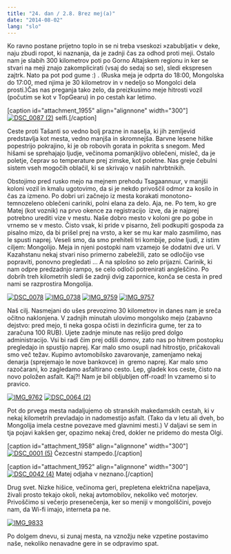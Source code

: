 ```yaml
---
title: "24. dan / 2.8. Brez mej(a)"
date: "2014-08-02"
lang: "slo"
---
```


Ko ravno postane prijetno toplo in se ni treba vseskozi »zabubljati« v deke, naju zbudi ropot, ki naznanja, da je zadnji čas za odhod proti meji. Ostalo nam je slabih 300 kilometrov poti po Gorno Altajskem regionu in ker se stvari na meji znajo zakomplicirati (vsaj do sedaj so se), sledi ekspresen zajtrk. Nato pa pot pod gume :) . (Ruska meja je odprta do 18:00, Mongolska do 17:00, med njima je 30 kilometrov in v nedeljo so Mongolci dela prosti.)Čas nas preganja tako zelo, da preizkusimo meje hitrosti vozil (počutim se kot v TopGearu) in po cestah kar letimo.

\[caption id="attachment\_1955" align="alignnone" width="300"\][![DSC_0087 (2)](images/DSC_0087-21-300x200.jpg)](http://gremovmongolijo.com/wp-content/uploads/2014/08/DSC_0087-21.jpg) selfi.\[/caption\]

Ceste proti Tašanti so vedno bolj prazne in naselja, ki jih zemljevid predstavlja kot mesta, vedno manjša in skromnejša. Barvne lesene hiške popestrijo pokrajino, ki je ob robovih gorata in pokrita s snegom. Med hišami se sprehajajo ljudje, večinoma pomanjkljivo oblečeni, misleč, da je poletje, čeprav so temperature prej zimske, kot poletne. Nas greje čebulni sistem vseh mogočih oblačil, ki se skrivajo v naših nahrbtnikih.

Obstojimo pred rusko mejo na mejnem prehodu Tsagaannuur, v manjši koloni vozil in kmalu ugotovimo, da si je nekdo privoščil odmor za kosilo in čas za izmeno. Po dobri uri začnejo iz mesta korakati monotono-temnozeleno oblečeni cariniki, polni elana za delo. Aja, ne. Po tem, ko gre Matej (kot voznik) na prvo okence za registracijo  izve, da je najprej potrebno urediti vize v mestu. Naše dobro mesto v koloni gre po gobe in vrnemo se v mesto. Čisto vsak, ki pride v pisarno, želi podkupiti gospoda za pisalno mizo, da bi prišel prej na vrsto, a ker se mu kar malo zasmilimo, nas le spusti naprej. Veseli smo, da smo prehiteli tri kombije, polne ljudi, z istim ciljem: Mongolijo. Meja in njeni postopki nam vzamejo še dodatni dve uri. V Kazahstanu nekaj stvari niso primerno zabeležili, zato se odločijo vse popraviti, ponovno pregledati … A na splošno so zelo prijazni. Carinik, ki nam odpre predzadnjo rampo, se celo odloči potrenirati angleščino. Po dobrih treh kilometrih sledi še zadnji dvig zapornice, konča se cesta in pred nami se razprostira Mongolija.

[![DSC_0078](images/DSC_00781-300x200.jpg)](http://gremovmongolijo.com/wp-content/uploads/2014/08/DSC_00781.jpg) [![IMG_0738](images/IMG_07381-300x200.jpg)](http://gremovmongolijo.com/wp-content/uploads/2014/08/IMG_07381.jpg) [![IMG_9759](images/IMG_9759-300x200.jpg)](http://gremovmongolijo.com/wp-content/uploads/2014/08/IMG_9759.jpg) [![IMG_9757](images/IMG_9757-300x200.jpg)](http://gremovmongolijo.com/wp-content/uploads/2014/08/IMG_9757.jpg)

Naš cilj. Nasmejani do ušes prevozimo 30 kilometrov in danes nam je sreča očitno naklonjena. V zadnjih minutah ulovimo mongolsko mejo (zabavno dejstvo: pred mejo, ti neka gospa očisti in dezinficira gume, ter za to zaračuna 100 RUB). Ujete zadnje minute nas rešijo pred dolgo administracijo. Vsi bi radi čim prej odšli domov, zato nas po hitrem postopku pregledajo in spustijo naprej. Kar malo smo osupli nad hitrostjo, pričakovali smo več težav. Kupimo avtomobilsko zavarovanje, zamenjamo nekaj denarja (sprejemajo le nove bankovce) in  gremo naprej. Kar malo smo razočarani, ko zagledamo asfaltirano cesto. Lep, gladek kos ceste, čisto na novo položen asfalt. Kaj?! Nam je bil obljubljen off-road! In vzamemo si to pravico.

[![IMG_9762](images/IMG_9762-300x200.jpg)](http://gremovmongolijo.com/wp-content/uploads/2014/08/IMG_9762.jpg) [![DSC_0064 (2)](images/DSC_0064-21-300x200.jpg)](http://gremovmongolijo.com/wp-content/uploads/2014/08/DSC_0064-21.jpg)

Pot do prvega mesta nadaljujemo ob stranskih makedamskih cestah, ki v nekaj kilometrih prevladajo in nadomestijo asfalt. (Tako da v letu ali dveh, bo Mongolija imela cestne povezave med glavnimi mesti.) V daljavi se sem in tja pojavi kakšen ger, opazimo nekaj čred, dokler ne pridemo do mesta Olgi.

\[caption id="attachment\_1958" align="alignnone" width="300"\][![DSC_0001 (5)](images/DSC_0001-51-300x200.jpg)](http://gremovmongolijo.com/wp-content/uploads/2014/08/DSC_0001-51.jpg) Čezcestni stampedo.\[/caption\]

\[caption id="attachment\_1952" align="alignnone" width="300"\][![DSC_0042 (4)](images/DSC_0042-41-300x200.jpg)](http://gremovmongolijo.com/wp-content/uploads/2014/08/DSC_0042-41.jpg) Matej odjaha v neznano.\[/caption\]

Drug svet. Nizke hišice, večinoma geri, prepletena električna napeljava, živali prosto tekajo okoli, nekaj avtomobilov, nekoliko več motorjev. Privoščimo si večerjo presenečenja, ker so meniji v mongolščini, povejo nam, da Wi-fi imajo, interneta pa ne.

[![IMG_9833](images/IMG_9833-300x200.jpg)](http://gremovmongolijo.com/wp-content/uploads/2014/08/IMG_9833.jpg)

Po dolgem dnevu, si zunaj mesta, na vznožju neke vzpetine postavimo naše, nekoliko nenavadne gere in se odpravimo spat.
